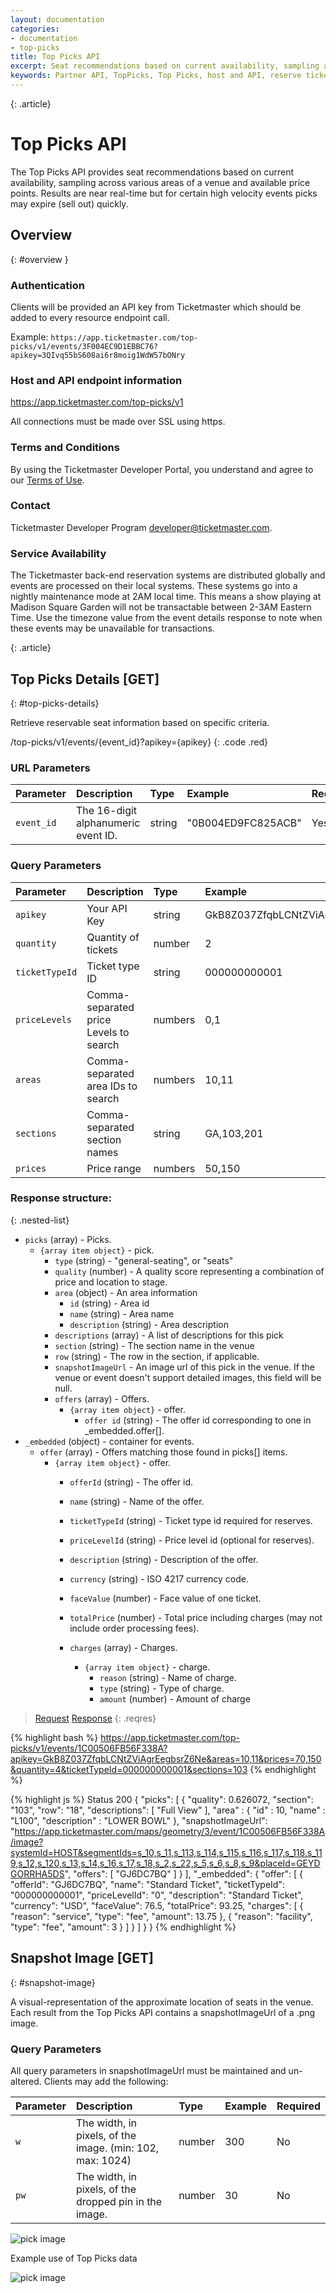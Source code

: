 ```yaml
---
layout: documentation
categories:
- documentation
- top-picks
title: Top Picks API
excerpt: Seat recommendations based on current availability, sampling across various areas of a venue and available price points.
keywords: Partner API, TopPicks, Top Picks, host and API, reserve tickets
---
```


{: .article}
# Top Picks API

The Top Picks API provides seat recommendations based on current availability, sampling across various areas of a venue and available price points. Results are near real-time but for certain high velocity events picks may expire (sell out) quickly.


## Overview
{: #overview }

### Authentication

Clients will be provided an API key from Ticketmaster which should be added to every resource endpoint call.

Example: `https://app.ticketmaster.com/top-picks/v1/events/3F004EC9D1EBBC76?apikey=3QIvq55bS608ai6r8moig1WdW57bONry`

### Host and API endpoint information

https://app.ticketmaster.com/top-picks/v1

All connections must be made over SSL using https.

### Terms and Conditions
By using the Ticketmaster Developer Portal, you understand and agree to our [Terms of Use](/support/terms-of-use/partner).

### Contact

Ticketmaster Developer Program [developer@ticketmaster.com](mailto:developer@ticketmaster.com).

### Service Availability

The Ticketmaster back-end reservation systems are distributed globally and events are processed on their local systems.  These systems go into a nightly maintenance mode at 2AM local time. This means a show playing at Madison Square Garden will not be transactable between 2-3AM Eastern Time.  Use the timezone value from the event details response to note when these events may be unavailable for transactions.


{: .article}
## Top Picks Details  [GET]
{: #top-picks-details}

Retrieve reservable seat information based on specific criteria.

/top-picks/v1/events/{event_id}?apikey={apikey}
{: .code .red}

### URL Parameters

| Parameter  | Description          | Type              | Example      | Required |
|:-----------|:---------------------|:----------------- |:------------------ |:-------- |
| `event_id` | The 16-digit alphanumeric event ID.     | string            |     "0B004ED9FC825ACB"           | Yes      |

### Query Parameters

| Parameter  | Description          | Type              | Example      | Required |
|:-----------|:---------------------|:----------------- |:------------------ |:-------- |
| `apikey`   | Your API Key         | string            |     GkB8Z037ZfqbLCNtZViAgrEegbsrZ6Ne          | Yes      |
| `quantity`   | Quantity of tickets         | number            |     2          | No (default=2)      |
| `ticketTypeId`   | Ticket type ID         | string            |     000000000001          | No      |
| `priceLevels` | Comma-separated price Levels to search | numbers | 0,1 | No |
| `areas` | Comma-separated area IDs to search | numbers | 10,11 | No |
| `sections` | Comma-separated section names | string | GA,103,201 | No |
| `prices` | Price range | numbers | 50,150 | No |

### Response structure:

{: .nested-list}

- `picks` (array) - Picks.
    - `{array item object}` - pick.
        * `type` (string) - "general-seating", or "seats"
        * `quality` (number) - A quality score representing a combination of price and location to stage.
        * `area` (object) - An area information
            - `id` (string) - Area id
            - `name` (string) - Area name
            - `description` (string) - Area description
        * `descriptions` (array) - A list of descriptions for this pick
        * `section` (string) - The section name in the venue
        * `row` (string) - The row in the section, if applicable.
        * `snapshotImageUrl` - An image url of this pick in the venue. If the venue or event doesn't support detailed images, this field will be null.
        * `offers` (array) - Offers.    
            - `{array item object}` - offer.
                - `offer id` (string) - The offer id corresponding to one in _embedded.offer[].
- `_embedded` (object) - container for events.
    * `offer` (array) - Offers matching those found in picks[] items.
        - `{array item object}` - offer.
            * `offerId` (string) - The offer id.
            * `name` (string) - Name of the offer.
            * `ticketTypeId` (string) - Ticket type id required for reserves.
            * `priceLevelId` (string) - Price level id (optional for reserves).
            * `description` (string) - Description of the offer.
            * `currency` (string) - ISO 4217 currency code.
            * `faceValue` (number) - Face value of one ticket.
            * `totalPrice` (number) - Total price including charges (may not include order processing fees).

            * `charges` (array) - Charges.    
                - `{array item object}` - charge.
                    - `reason` (string) - Name of charge.
                    - `type` (string) - Type of charge.
                    - `amount` (number) - Amount of charge

>[Request](#req)
>[Response](#res)
{: .reqres}


{% highlight bash %}
https://app.ticketmaster.com/top-picks/v1/events/1C00506FB56F338A?apikey=GkB8Z037ZfqbLCNtZViAgrEegbsrZ6Ne&areas=10,11&prices=70,150&quantity=4&ticketTypeId=000000000001&sections=103
{% endhighlight %}

{% highlight js %}
Status 200
{
  "picks": [
    {
      "quality": 0.626072,
      "section": "103",
      "row": "18",
      "descriptions": [
          "Full View"
      ],
      "area" : {
        "id" : 10,
        "name" : "L100",
        "description" : "LOWER BOWL"
      },
      "snapshotImageUrl": "https://app.ticketmaster.com/maps/geometry/3/event/1C00506FB56F338A/image?systemId=HOST&segmentIds=s_10,s_11,s_113,s_114,s_115,s_116,s_117,s_118,s_119,s_12,s_120,s_13,s_14,s_16,s_17,s_18,s_2,s_22,s_5,s_6,s_8,s_9&placeId=GEYDGORRHA5DS",
      "offers": [
        "GJ6DC7BQ"
      ]
    }
  ],
  "_embedded": {
    "offer": [
      {
        "offerId": "GJ6DC7BQ",
        "name": "Standard Ticket",
        "ticketTypeId": "000000000001",
        "priceLevelId": "0",
        "description": "Standard Ticket",
        "currency": "USD",
        "faceValue": 76.5,
        "totalPrice": 93.25,
        "charges": [
          {
            "reason": "service",
            "type": "fee",
            "amount": 13.75
          },
          {
            "reason": "facility",
            "type": "fee",
            "amount": 3
          }
        ]
      }
    ]
  }
}
{% endhighlight %}


## Snapshot Image [GET]
{: #snapshot-image}

A visual-representation of the approximate location of seats in the venue. Each result from the Top Picks API contains a snapshotImageUrl of a .png image.


### Query Parameters
All query parameters in snapshotImageUrl must be maintained and un-altered. Clients may add the following:

| Parameter  | Description          | Type              | Example      | Required |
|:-----------|:---------------------|:----------------- |:------------------ |:-------- |
| `w`   | The width, in pixels, of the image.  (min: 102, max: 1024)      | number            |     300          | No      |
| `pw`   | The width, in pixels, of the dropped pin in the image.         | number            |     30          | No      |


![pick image](/assets/img/products-and-docs/top-pick-1.png)


Example use of Top Picks data

![pick image](/assets/img/products-and-docs/top-pick-2.png)


